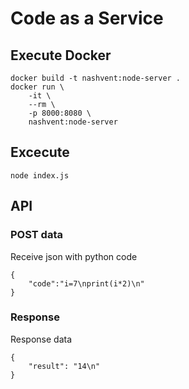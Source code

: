 # Code as a Service
## Execute Docker
```
docker build -t nashvent:node-server .
docker run \
    -it \
    --rm \
    -p 8000:8080 \
    nashvent:node-server
```

## Excecute
```
node index.js
```

## API
### POST data
Receive json with python code
```
{
    "code":"i=7\nprint(i*2)\n"
}
```

### Response
Response data
```
{
    "result": "14\n"
}
```

